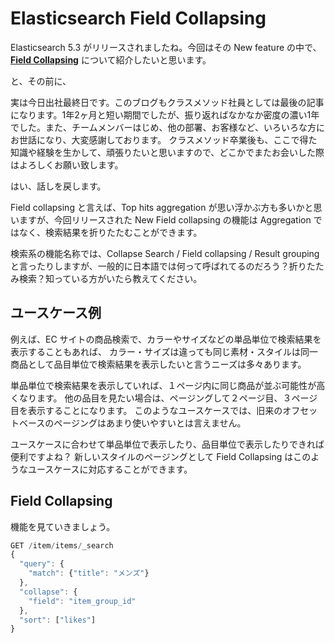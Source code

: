# Elasticsearch Field Collapsing
Elasticsearch 5.3 がリリースされましたね。今回はその New feature の中で、**[Field Collapsing](https://www.elastic.co/guide/en/elasticsearch/reference/5.3/search-request-collapse.html)** について紹介したいと思います。

と、その前に、

実は今日出社最終日です。このブログもクラスメソッド社員としては最後の記事になります。1年2ヶ月と短い期間でしたが、振り返ればなかなか密度の濃い1年でした。また、チームメンバーはじめ、他の部署、お客様など、いろいろな方にお世話になり、大変感謝しております。
クラスメソッド卒業後も、ここで得た知識や経験を生かして、頑張りたいと思いますので、どこかでまたお会いした際はよろしくお願い致します。

はい、話しを戻します。

Field collapsing と言えば、Top hits aggregation が思い浮かぶ方も多いかと思いますが、今回リリースされた New Field collapsing の機能は Aggregation ではなく、検索結果を折りたたむことができます。

検索系の機能名称では、Collapse Search / Field collapsing / Result grouping と言ったりしますが、一般的に日本語では何って呼ばれてるのだろう？折りたたみ検索？知っている方がいたら教えてください。

## ユースケース例
例えば、EC サイトの商品検索で、カラーやサイズなどの単品単位で検索結果を表示することもあれば、
カラー・サイズは違っても同じ素材・スタイルは同一商品として品目単位で検索結果を表示したいと言うニーズは多々あります。

単品単位で検索結果を表示していれば、１ページ内に同じ商品が並ぶ可能性が高くなります。
他の品目を見たい場合は、ページングして２ページ目、３ページ目を表示することになります。
このようなユースケースでは、旧来のオフセットベースのページングはあまり使いやすいとは言えません。

ユースケースに合わせて単品単位で表示したり、品目単位で表示したりできれば便利ですよね？
新しいスタイルのページングとして Field Collapsing はこのようなユースケースに対応することができます。


## Field Collapsing
機能を見ていきましょう。

```js
GET /item/items/_search
{
  "query": {
    "match": {"title": "メンズ"}
  },
  "collapse": {
    "field": "item_group_id"
  },
  "sort": ["likes"]
}
```
